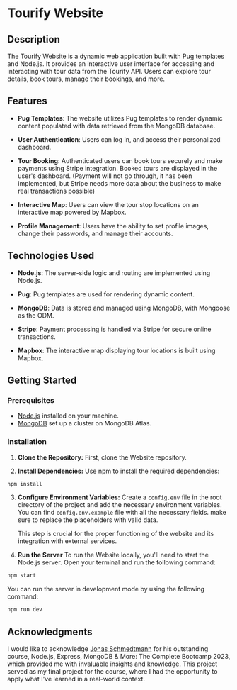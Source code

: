 # Tourify Website

## Description

The Tourify Website is a dynamic web application built with Pug templates and Node.js. It provides an interactive user interface for accessing and interacting with tour data from the Tourify API. Users can explore tour details, book tours, manage their bookings, and more.

## Features

- **Pug Templates**: The website utilizes Pug templates to render dynamic content populated with data retrieved from the MongoDB database.

- **User Authentication**: Users can log in, and access their personalized dashboard.

- **Tour Booking**: Authenticated users can book tours securely and make payments using Stripe integration. Booked tours are displayed in the user's dashboard. (Payment will not go through, it has been implemented, but Stripe needs more data about the business to make real transactions possible)

- **Interactive Map**: Users can view the tour stop locations on an interactive map powered by Mapbox.

- **Profile Management**: Users have the ability to set profile images, change their passwords, and manage their accounts.

## Technologies Used

- **Node.js**: The server-side logic and routing are implemented using Node.js.

- **Pug**: Pug templates are used for rendering dynamic content.

- **MongoDB**: Data is stored and managed using MongoDB, with Mongoose as the ODM.

- **Stripe**: Payment processing is handled via Stripe for secure online transactions.

- **Mapbox**: The interactive map displaying tour locations is built using Mapbox.

## Getting Started

### Prerequisites

- [Node.js](https://nodejs.org/) installed on your machine.
- [MongoDB](https://www.mongodb.com/) set up a cluster on MongoDB Atlas.

### Installation

1. **Clone the Repository:**
   First, clone the Website repository.
   
3. **Install Dependencies:**
   Use npm to install the required dependencies:

```bash
npm install
```

3. **Configure Environment Variables:**
   Create a `config.env` file in the root directory of the project and add the necessary environment variables. You can find `config.env.example` file with all the necessary fields. make sure to replace the placeholders with valid data.

   This step is crucial for the proper functioning of the website and its integration with external services.

4. **Run the Server**
   To run the Website locally, you'll need to start the Node.js server. Open your terminal and run the following command:

```bash
npm start
```

You can run the server in development mode by using the following command:

```bash
npm run dev
```

## Acknowledgments

I would like to acknowledge [Jonas Schmedtmann](https://www.udemy.com/user/jonasschmedtmann/) for his outstanding course, Node.js, Express, MongoDB & More: The Complete Bootcamp 2023, which provided me with invaluable insights and knowledge. This project served as my final project for the course, where I had the opportunity to apply what I've learned in a real-world context.
